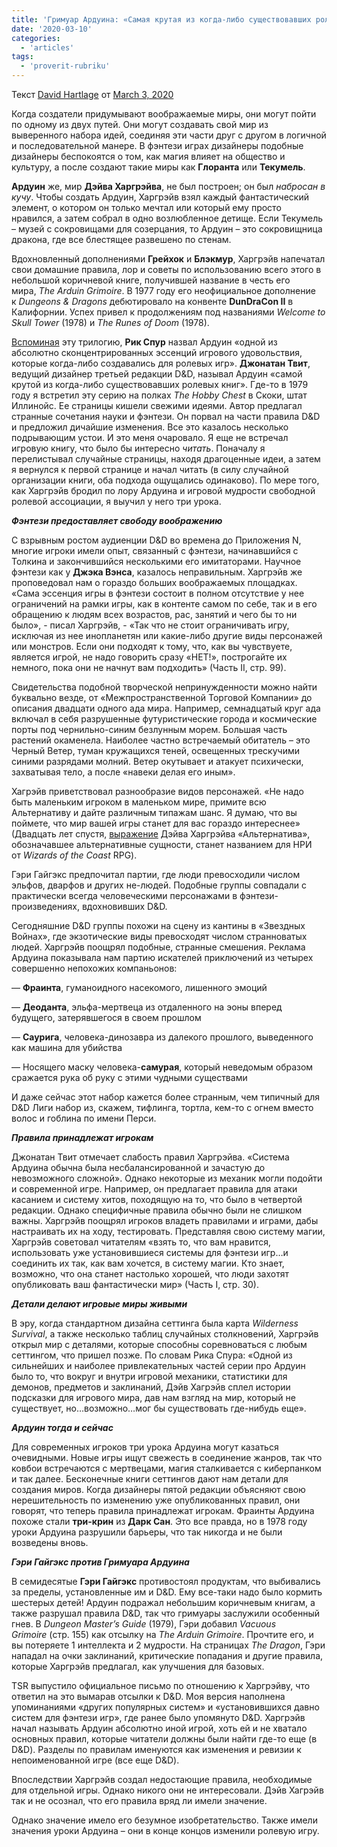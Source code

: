 ```yaml
---
title: 'Гримуар Ардуина: «Самая крутая из когда-либо существовавших ролевая книга на свете», а еще это книга, над которой Гайгэкс шутил, что она снимает читателю 1 Инт и 2 Мдр'
date: '2020-03-10'
categories:
  - 'articles'
tags:
  - 'proverit-rubriku'
---
```


Текст [David Hartlage](https://vk.com/away.php?to=https%3A%2F%2Fdmdavid.com%2Ftag%2Fauthor%2Fadmin%2F) от [March 3, 2020](https://vk.com/away.php?to=https%3A%2F%2Fdmdavid.com%2Ftag%2Fthe-arduin-grimoire-the-coolest-rpg-book-ever-also-the-book-gygax-mocked-as-costing-readers-1-int-and-2-wis%2F)

Когда создатели придумывают воображаемые миры, они могут пойти по одному из двух путей. Они могут создавать свой мир из выверенного набора идей, соединяя эти части друг с другом в логичной и последовательной манере. В фэнтези играх дизайнеры подобные дизайнеры беспокоятся о том, как магия влияет на общество и культуру, а после создают такие миры как **Глоранта** или **Текумель**.

**Ардуин** же, мир **Дэйва Харгрэйва**, не был построен; он был *набросан в кучу*. Чтобы создать Ардуин, Харгрэйв взял каждый фантастический элемент, о котором он только мечтал или который ему просто нравился, а затем собрал в одно возлюбленное детище. Если Текумель – музей с сокровищами для созерцания, то Ардуин – это сокровищница дракона, где все блестящее развешено по стенам.

Вдохновленный дополнениями **Грейхок** и **Блэкмур**, Харгрэйв напечатал свои домашние правила, лор и советы по использованию всего этого в небольшой коричневой книге, получившей название в честь его мира, *The Arduin Grimoire*. В 1977 году его неофициальное дополнение к *Dungeons & Dragons* дебютировало на конвенте **DunDraCon II** в Калифорнии. Успех привел к продолжениям под названиями *Welcome to Skull Tower* (1978) и *The Runes of Doom* (1978).

[Вспоминая](https://vk.com/away.php?to=http%3A%2F%2Fgrandcentralarena.com%2Funder-the-influence-the-arduin-grimoires%2F) эту трилогию, **Рик Спур** назвал Ардуин «одной из абсолютно сконцентрированных эссенций игрового удовольствия, которые когда-либо создавались для ролевых игр». **Джонатан Твит**, ведущий дизайнер третьей редакции D&D, называл Ардуин «самой крутой из когда-либо существовавших ролевых книг». Где-то в 1979 году я встретил эту серию на полках *The Hobby Chest* в Скоки, штат Иллинойс. Ее страницы кишели свежими идеями. Автор предлагал странные сочетания науки и фэнтези. Он порвал на части правила D&D и предложил дичайшие изменения. Все это казалось несколько подрывающим устои. И это меня очаровало. Я еще не встречал игровую книгу, что было бы интересно *читать*. Поначалу я перелистывал случайные страницы, находя драгоценные идеи, а затем я вернулся к первой странице и начал читать (в силу случайной организации книги, оба подхода ощущались одинаково). По мере того, как Харгрэйв бродил по лору Ардуина и игровой мудрости свободной ролевой ассоциации, я выучил у него три урока.

**_Фэнтези предоставляет свободу воображению_**

С взрывным ростом аудиенции D&D во времена до Приложения N, многие игроки имели опыт, связанный с фэнтези, начинавшийся с Толкина и закончившийся несколькими его имитаторами. Научное фэнтези как у **Джэка Вэнса**, казалось неправильным. Харгрэйв же проповедовал нам о гораздо больших воображаемых площадках. «Сама эссенция игры в фэнтези состоит в полном отсутствие у нее ограничений на рамки игры, как в контенте самом по себе, так и в его обращению к людям всех возрастов, рас, занятий и чего бы то ни было», - писал Харгрэйв, - «Так что не стоит ограничивать игру, исключая из нее инопланетян или какие-либо другие виды персонажей или монстров. Если они подходят к тому, что, как вы чувствуете, является игрой, не надо говорить сразу «НЕТ!», построгайте их немного, пока они не начнут вам подходить» (Часть II, стр. 99).

Свидетельства подобной творческой непринужденности можно найти буквально везде, от «Межпространственной Торговой Компании» до описания двадцати одного ада мира. Например, семнадцатый круг ада включал в себя разрушенные футуристические города и космические порты под чернильно-синим безлунным морем. Большая часть растений окаменела. Наиболее частно встречаемый обитатель – это Черный Ветер, туман кружащихся теней, освещенных трескучими синими разрядами молний. Ветер окутывает и атакует психически, захватывая тело, а после «навеки делая его иным».

Хагрэйв приветствовал разнообразие видов персонажей. «Не надо быть маленьким игроком в маленьком мире, примите всю Альтернативу и дайте различным типажам шанс. Я думаю, что вы поймете, что мир вашей игры станет для вас гораздо интереснее» (Двадцать лет спустя, [выражение](https://vk.com/away.php?to=http%3A%2F%2Fwww.merriam-webster.com%2Fdictionary%2Fportmanteau) Дэйва Харгрэйва «Альтернатива», обозначавшее альтернативные сущности, станет названием для НРИ от *Wizards of the Coast* RPG).

Гэри Гайгэкс предпочитал партии, где люди превосходили числом эльфов, дварфов и других не-людей. Подобные группы совпадали с практически всегда человеческими персонажами в фэнтези-произведениях, вдохновивших D&D.

Сегодняшние D&D группы похожи на сцену из кантины в «Звездных Войнах», где экзотические виды превосходят числом странноватых людей. Харгрэйв поощрял подобные, странные смешения. Реклама Ардуина показывала нам партию искателей приключений из четырех совершенно непохожих компаньонов:

— **Фраинта**, гуманоидного насекомого, лишенного эмоций

— **Деоданта**, эльфа-мертвеца из отдаленного на эоны вперед будущего, затерявшегося в своем прошлом

— **Саурига**, человека-динозавра из далекого прошлого, выведенного как машина для убийства

— Носящего маску человека-**самурая**, который неведомым образом сражается рука об руку с этими чудными существами

И даже сейчас этот набор кажется более странным, чем типичный для D&D Лиги набор из, скажем, тифлинга, тортла, кем-то с огнем вместо волос и гоблина по имени Перси.

**_Правила принадлежат игрокам_**

Джонатан Твит отмечает слабость правил Харгрэйва. «Система Ардуина обычна была несбалансированной и зачастую до невозможного сложной». Однако некоторые из механик могли подойти и современной игре. Например, он предлагает правила для атаки касанием и систему хитов, походящую на то, что было в четвертой редакции. Однако специфичные правила обычно были не слишком важны. Харгрэйв поощрял игроков владеть правилами и играми, дабы настраивать их на ходу, тестировать. Представляя свою систему магии, Харгрэйв советовал читателям «взять то, что вам нравится, использовать уже установившиеся системы для фэнтези игр…и соединить их так, как вам хочется, в систему магии. Кто знает, возможно, что она станет настолько хорошей, что люди захотят опубликовать ваш фантастически мир» (Часть I, стр. 30).

**_Детали делают игровые миры живыми_**

В эру, когда стандартном дизайна сеттинга была карта *Wilderness Survival*, а также несколько таблиц случайных столкновений, Харгрэйв открыл мир с деталями, которые способны соревноваться с любым сеттингом, что пришел позже. По словам Рика Спура: «Одной из сильнейших и наиболее привлекательных частей серии про Ардуин было то, что вокруг и внутри игровой механики, статистики для демонов, предметов и заклинаний, Дэйв Хагрэйв сплел истории подсказки для игрового мира, дав нам взгляд на мир, который не существует, но…возможно…мог бы существовать где-нибудь еще».

**_Ардуин тогда и сейчас_**

Для современных игроков три урока Ардуина могут казаться очевидными. Новые игры ищут свежесть в соединение жанров, так что ковбои встречаются с мертвецами, магия сталкивается с киберпанком и так далее. Бесконечные книги сеттингов дают нам детали для создания миров. Когда дизайнеры пятой редакции объясняют свою нерешительность по изменению уже опубликованных правил, они говорят, что теперь правила принадлежат игрокам. Фраинты Ардуина похоже стали **три-крин** из **Дарк Сан**. Это все правда, но в 1978 году уроки Ардуина разрушили барьеры, что так никогда и не были возведены вновь.

**_Гэри Гайгэкс против Гримуара Ардуина_**

В семидесятые **Гэри Гайгэкс** противостоял продуктам, что выбивались за пределы, установленные им и D&D. Ему все-таки надо было кормить шестерых детей! Ардуин подражал небольшим коричневым книгам, а также разрушал правила D&D, так что гримуары заслужили особенный гнев. В *Dungeon Master’s Guide* (1979), Гэри добавил *Vacuous Grimoire* (стр. 155) как отсылку на *The Arduin Grimoire*. Прочтите его, и вы потеряете 1 интеллекта и 2 мудрости. На страницах *The Dragon*, Гэри нападал на очки заклинаний, критические попадания и другие правила, которые Харгрэйв предлагал, как улучшения для базовых.

TSR выпустило официальное письмо по отношению к Харгрэйву, что ответил на это вымарав отсылки к D&D. Моя версия наполнена упоминаниями «других популярных систем» и «установившихся давно систем для фэнтези игр», где ранее было упомянуто D&D. Харгрэйв начал называть Ардуин абсолютно иной игрой, хоть ей и не хватало основных правил, которые читатели должны были найти где-то еще (в D&D). Разделы по правилам именуются как изменения и ревизии к непоименованной игре (все еще D&D).

Впоследствии Харгрэйв создал недостающие правила, необходимые для отдельной игры. Однако никого они не интересовали. Дэйв Хагрэйв так и не осознал, что его правила вряд ли имели значение.

Однако значение имело его безумное изобретательство. Также имели значения уроки Ардуина – они в конце концов изменили ролевую игру.
